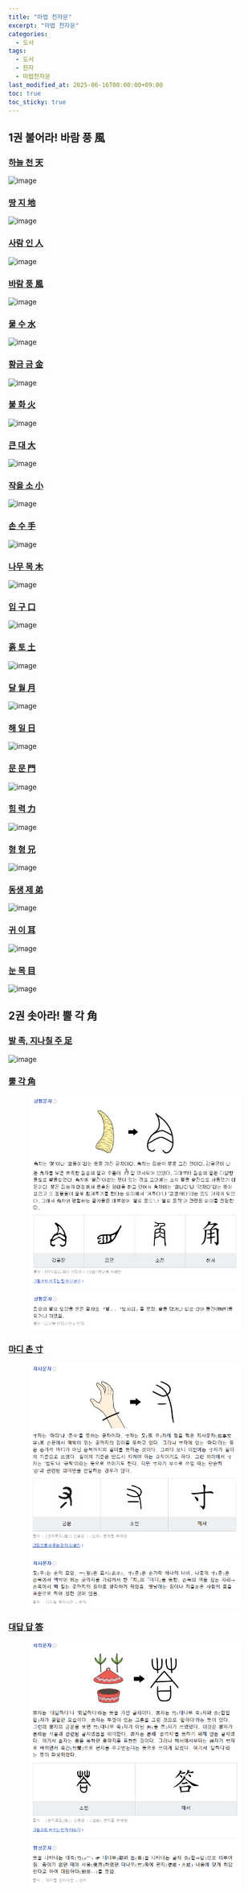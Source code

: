 ```yaml
---
title: "마법 천자문"
excerpt: "마법 천자문"
categories:
  - 도서
tags:
  - 도서
  - 한자
  - 마법천자문
last_modified_at: 2025-06-16T00:00:00+09:00
toc: true
toc_sticky: true
---
```


## 1권 불어라! 바람 풍 風

### [하늘 천 天](https://hanja.dict.naver.com/#/entry/ccko/312d80e8f9834abea9238b7636d76c46)

![image](https://github.com/user-attachments/assets/279c3c75-a675-438e-892b-f3b046f7fae7)

### [땅 지 地](https://hanja.dict.naver.com/#/entry/ccko/0fc02337cd53487b951507f016f472a7)

![image](https://github.com/user-attachments/assets/d54edff4-158a-4282-b689-3283332314a6)

### [사람 인 人](https://hanja.dict.naver.com/#/entry/ccko/d446a20e9291464582e611a365fffa4e)

![image](https://github.com/user-attachments/assets/f5d5e9d0-00d4-42b5-b11f-6e24d48bc803)

### [바람 풍 風](https://hanja.dict.naver.com/#/entry/ccko/9bb7637f074d4e0fab2bf9ab911cee27)

![image](https://github.com/user-attachments/assets/896ec47a-f107-432b-a060-65c4f9567627)

### [물 수 水](https://hanja.dict.naver.com/#/entry/ccko/10ecd8745cb149558471bee716b98b8c)

![image](https://github.com/user-attachments/assets/6ab087f3-f3d3-46b2-b375-6602071b81aa)

### [황금 금 金](https://hanja.dict.naver.com/#/entry/ccko/4650673fc6ec4ec6b67ed0e82a323ba5)

![image](https://github.com/user-attachments/assets/de62c28e-fe78-4e4c-97e1-ca9255fea71c)

### [불 화 火](https://hanja.dict.naver.com/#/entry/ccko/51327f8532a6467daadf89447eea2fe9)

![image](https://github.com/user-attachments/assets/1b78d269-7bd8-4a4a-b8fd-50a6e21ec56b)

### [큰 대 大](https://hanja.dict.naver.com/#/entry/ccko/10485594a7674591914df2e6847c7f10)

![image](https://github.com/user-attachments/assets/538b6a8d-bbb3-4a61-b9c7-aef85503907b)

### [작을 소 小](https://hanja.dict.naver.com/#/entry/ccko/7032506d00fc4ffca3f653c0b64f7d01)

![image](https://github.com/user-attachments/assets/f9fe5222-f795-4c30-9d5d-db1f4c9e3b20)

### [손 수 手](https://hanja.dict.naver.com/#/entry/ccko/ec78711edde84c809203c32ca5752495)

![image](https://github.com/user-attachments/assets/fbfa7d05-3afe-4c3c-bbbe-78bc5c1e4425)

### [나무 목 木](https://hanja.dict.naver.com/#/entry/ccko/71cc58fd4221487fba245c8b33fd778f)

![image](https://github.com/user-attachments/assets/750d6ecc-dec8-4bd6-9000-4ded120bdc15)

### [입 구 口](https://hanja.dict.naver.com/#/entry/ccko/af8abe1f20a54e878d82633a57a9e802)

![image](https://github.com/user-attachments/assets/17c3c094-b2cf-4c92-b20c-241159d2a9c8)

### [흙 토 土](https://hanja.dict.naver.com/#/entry/ccko/6f47e3f1c40a400db538a0271749100a)

![image](https://github.com/user-attachments/assets/af4c6ea9-8ca0-4d14-888e-42b2392d83bf)

### [달 월 月](https://hanja.dict.naver.com/#/entry/ccko/f66a4cae48f14008a3377858c70dd55a)

![image](https://github.com/user-attachments/assets/f4b941aa-e027-426e-b448-62e3bbf03a37)

### [해 일 日](https://hanja.dict.naver.com/#/entry/ccko/0cff385c57804508bbae8b6737cd461a)

![image](https://github.com/user-attachments/assets/8a2bbf1f-2ae5-444c-8fb7-a02897993ba3)

### [문 문 門](https://hanja.dict.naver.com/#/entry/ccko/c1c2b2139bad4c61a39837a5fdc2f518)

![image](https://github.com/user-attachments/assets/98ac6385-c562-46f6-8ed3-5729714ddda6)

### [힘 력 力](https://hanja.dict.naver.com/#/entry/ccko/f788108b4bd74e2498fa3de18e73bc40)

![image](https://github.com/user-attachments/assets/ff0f04a1-e210-46e9-982b-88d7911645d1)

### [형 형 兄](https://hanja.dict.naver.com/#/entry/ccko/58859bdff0a04df39edaab89ac7df0fd)

![image](https://github.com/user-attachments/assets/5b2e6b81-8f25-4b7e-b1d1-fb153462abea)

### [동생 제 弟](https://hanja.dict.naver.com/#/entry/ccko/783582c802394c7bb3cfd945dc843eb5)

![image](https://github.com/user-attachments/assets/cf803611-2841-4021-9aac-94501aaadbee)

### [귀 이 耳](https://hanja.dict.naver.com/#/entry/ccko/76e7715e59434383b59f86522e2b7b3f)

![image](https://github.com/user-attachments/assets/0c2ea878-a5f2-43d1-b236-8192cb81211c)

### [눈 목 目](https://hanja.dict.naver.com/#/entry/ccko/9969e350b6674531aced9c79c843b839)

![image](https://github.com/user-attachments/assets/d045bd16-63f8-4e12-bba0-7008dc34affe)

## 2권 솟아라! 뿔 각 角

### [발 족, 지나칠 주 足](https://hanja.dict.naver.com/#/entry/ccko/2d85c948bae84420861b72173b950e09)

![image](https://github.com/user-attachments/assets/b21b56e0-9c3f-47b6-99e7-f99dade2584e)

### [뿔 각 角](https://hanja.dict.naver.com/#/entry/ccko/f0a2eaf36bff4fe3b6094ba3f88dce2d)

<figure>
	<img src="/assets/images/books/hanja/2025-06-11-magic-hanja/뿔각.png">
</figure>

### [마디 촌 寸](https://hanja.dict.naver.com/#/entry/ccko/9ae4e0fbfda5489cbbec2336acd92b3c)

<figure>
  <img src="/assets/images/books/hanja/2025-06-11-magic-hanja/마디촌.png">
</figure>

### [대답 답 答](https://hanja.dict.naver.com/#/entry/ccko/b370c33100f544f19c72fea1f32eb2b0)

<figure>
  <img src="/assets/images/books/hanja/2025-06-11-magic-hanja/대답답.png">
</figure>
